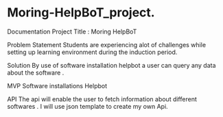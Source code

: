 # Moring-HelpBoT_project.
Documentation
Project Title : Moring HelpBoT

Problem Statement
Students are experiencing alot of challenges while setting up learning environment during the induction period.

Solution
By use of software installation helpbot a user can query any data about the software .

MVP
Software installations Helpbot

API
The api will enable the user to fetch information about different softwares .
I will use json template to create my own Api.


